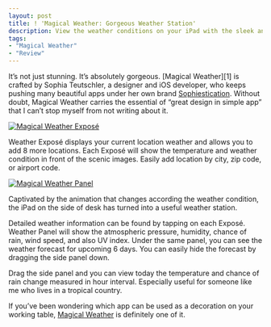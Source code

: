 ```yaml
---
layout: post
title: ! 'Magical Weather: Gorgeous Weather Station'
description: View the weather conditions on your iPad with the sleek and gorgeous iPad app.
tags:
- "Magical Weather"
- "Review"
---
```

It’s not just stunning. It’s absolutely gorgeous. [Magical Weather][1] is crafted by Sophia Teutschler, a designer and iOS developer, who keeps pushing many beautiful apps under her own brand [Sophiestication][2]. Without doubt, Magical Weather carries the essential of “great design in simple app” that I can’t stop myself from not writing about it.

[ ![Magical Weather Exposé][img1] ](http://images.sayzlim.net/2012/06/magical_weather.jpg "Magical Weather Exposé")

[img1]: http://images.sayzlim.net/2012/06/magical_weather.jpg "Magical Weather Exposé"

<!--more-->

Weather Exposé displays your current location weather and allows you to add 8 more locations. Each Exposé will show the temperature and weather condition in front of the scenic images. Easily add location by city, zip code, or airport code.

[ ![Magical Weather Panel][img2] ](http://images.sayzlim.net/2012/06/magical_weather_panel.jpg "Magical Weather Panel")

[img2]: http://images.sayzlim.net/2012/06/magical_weather_panel.jpg "Magical Weather Panel"

Captivated by the animation that changes according the weather condition, the iPad on the side of desk has turned into a useful weather station.

Detailed weather information can be found by tapping on each Exposé. Weather Panel will show the atmospheric pressure, humidity, chance of rain, wind speed, and also UV index. Under the same panel, you can see the weather forecast for upcoming 6 days. You can easily hide the forecast by dragging the side panel down.

Drag the side panel and you can view today the temperature and chance of rain change measured in hour interval. Especially useful for someone like me who lives in a tropical country.

If you’ve been wondering which app can be used as a decoration on your working table, [Magical Weather](https://itunes.apple.com/us/app/magical-weather/id396179545?mt=8&uo=4&at=11ld6n&ct=magical+weather "Magical Weather") is definitely one of it.

[2]: http://sophiestication.com/ "Sophiestication Software"
